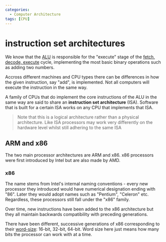 ```yaml
---
categories:
  - Computer Architecture
tags: [CPU]
---
```


# instruction set architectures

We know that the [ALU](/Computer_Architecture/CPU/Arithmetic_Logic_Unit.md) is responsible for the "execute" stage of the [fetch, decode, execute](/Computer_Architecture/CPU/Fetch_decode_execute.md) cycle, implementing the most basic binary operations such as adding two numbers.

Accross different machines and CPU types there can be differences in how the given instruction, say "add", is implemented. Not all computers will execute the instruction in the same way.

A family of CPUs that do implement the core instructions of the ALU in the same way are said to share an **instruction set architecture** (ISA). Software that is built for a certain ISA works on any CPU that implements that ISA.

> Note that this is a logical architecture rather than a physical architecture. Like ISA processors may work very differently on the hardware level whilst still adhering to the same ISA

## ARM and x86

The two main processor architectures are ARM and x86. x86 processors were first introduced by Intel but are also made by AMD.

### x86

The name stems from Intel's internal naming conventions - every new processor they introduced would have numerical designation ending with "86". Later they would adopt names such as "Pentium", "Celeron" etc. Regardless, these processors still fall under the "x86" family.

Over time, new instructions have been added to the x86 architecture but they all maintain backwards compatibility with preceding generations.

There have been different, successive generations of x86 corresponding to their [word-size](/Electronics_and_Hardware/Binary/Signed_and_unsigned_numbers.md): 16-bit, 32-bit, 64-bit. Word size here just means how many bits the processor can work with at a time.
